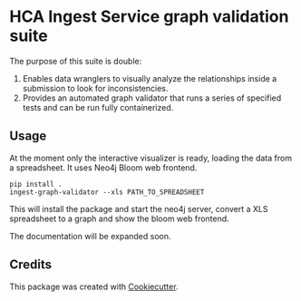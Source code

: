 # HCA Ingest Service graph validation suite

The purpose of this suite is double:

1. Enables data wranglers to visually analyze the relationships inside a submission to look for inconsistencies.
2. Provides an automated graph validator that runs a series of specified tests and can be run fully containerized.


## Usage

At the moment only the interactive visualizer is ready, loading the data from a spreadsheet. It uses Neo4j Bloom web frontend.

```
pip install .
ingest-graph-validator --xls PATH_TO_SPREADSHEET
```

This will install the package and start the neo4j server, convert a XLS spreadsheet to a graph and show the bloom web frontend.

The documentation will be expanded soon.


## Credits

This package was created with [Cookiecutter](https://github.com/audreyr/cookiecutter).